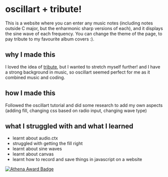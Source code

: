 # oscillart + tribute!
This is a website where you can enter any music notes (including notes outside C major, but the enharmonic sharp versions of each), and it displays the sine wave of each frequency. You can change the theme of the page, to pay tribute to my favourite album covers :). 

## why I made this
I loved the idea of [tribute](tribute.athena.hackclub.com), but I wanted to stretch myself further! and I have a strong background in music, so oscillart seemed perfect for me as it combined music and coding.
## how I made this
Followed the oscillart tutorial and did some research to add my own aspects (adding fill, changing css based on radio input, changing wave type)
## what I struggled with and what I learned
- learnt about audio.ctx
- struggled with getting the fill right
- learnt about sine waves
- learnt about canvas
- learnt how to record and save things in javascript on a website

[![Athena Award Badge](https://img.shields.io/endpoint?url=https%3A%2F%2Faward.athena.hackclub.com%2Fapi%2Fbadge)](https://award.athena.hackclub.com?utm_source=readme)
